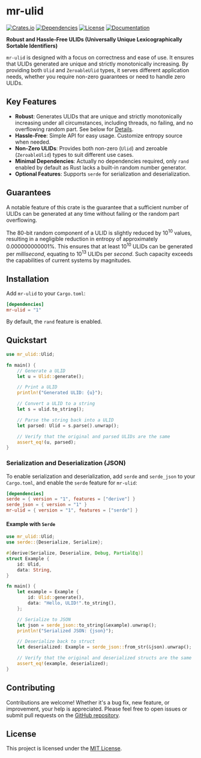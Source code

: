 # mr-ulid

[![Crates.io](https://img.shields.io/crates/v/mr-ulid)](https://crates.io/crates/mr-ulid)
[![Dependencies](https://deps.rs/repo/github/mrothNET/mr-ulid/status.svg)](https://deps.rs/repo/github/mrothNET/mr-ulid)
[![License](https://img.shields.io/crates/l/mr-ulid)](https://github.com/mrothNET/mr-ulid/blob/main/LICENSE)
[![Documentation](https://img.shields.io/docsrs/mr-ulid)](https://docs.rs/mr-ulid)

**Robust and Hassle-Free ULIDs (Universally Unique Lexicographically Sortable Identifiers)**

`mr-ulid` is designed with a focus on correctness and ease of use. It ensures that ULIDs generated are unique and strictly monotonically increasing.
By providing both `Ulid` and `ZeroableUlid` types, it serves different application needs, whether you require non-zero guarantees or need to handle zero ULIDs.

## Key Features

- **Robust**: Generates ULIDs that are unique and strictly monotonically increasing under all circumstances, including threads, no failing, and no overflowing random part. See below for [Details](#Guarantees).
- **Hassle-Free**: Simple API for easy usage. Customize entropy source when needed.
- **Non-Zero ULIDs**: Provides both non-zero (`Ulid`) and zeroable (`ZeroableUlid`) types to suit different use cases.
- **Minimal Dependencies**: Actually no dependencies required, only `rand` enabled by default as Rust lacks a built-in random number generator.
- **Optional Features**: Supports `serde` for serialization and deserialization.

## Guarantees

A notable feature of this crate is the guarantee that a sufficient number of ULIDs can be generated at any time without failing or the random part overflowing.

The 80-bit random component of a ULID is slightly reduced by 10<sup>10</sup> values, resulting in a negligible reduction in entropy of approximately 0.000000000001%. This ensures that at least 10<sup>10</sup> ULIDs can be generated per _millisecond_, equating to 10<sup>13</sup> ULIDs per _second_. Such capacity exceeds the capabilities of current systems by magnitudes.

## Installation

Add `mr-ulid` to your `Cargo.toml`:

```toml
[dependencies]
mr-ulid = "1"
```

By default, the `rand` feature is enabled.

## Quickstart

```rust
use mr_ulid::Ulid;

fn main() {
    // Generate a ULID
    let u = Ulid::generate();

    // Print a ULID
    println!("Generated ULID: {u}");

    // Convert a ULID to a string
    let s = ulid.to_string();

    // Parse the string back into a ULID
    let parsed: Ulid = s.parse().unwrap();

    // Verify that the original and parsed ULIDs are the same
    assert_eq!(u, parsed);
}
```

### Serialization and Deserialization (JSON)

To enable serialization and deserialization, add `serde` and `serde_json` to your `Cargo.toml`, and enable the `serde` feature for `mr-ulid`:

```toml
[dependencies]
serde = { version = "1", features = ["derive"] }
serde_json = { version = "1" }
mr-ulid = { version = "1", features = ["serde"] }
```

#### Example with `Serde`

```rust
use mr_ulid::Ulid;
use serde::{Deserialize, Serialize};

#[derive(Serialize, Deserialize, Debug, PartialEq)]
struct Example {
    id: Ulid,
    data: String,
}

fn main() {
    let example = Example {
        id: Ulid::generate(),
        data: "Hello, ULID!".to_string(),
    };

    // Serialize to JSON
    let json = serde_json::to_string(&example).unwrap();
    println!("Serialized JSON: {json}");

    // Deserialize back to struct
    let deserialized: Example = serde_json::from_str(&json).unwrap();

    // Verify that the original and deserialized structs are the same
    assert_eq!(example, deserialized);
}
```

## Contributing

Contributions are welcome! Whether it's a bug fix, new feature, or improvement, your help is appreciated. Please feel free to open issues or submit pull requests on the [GitHub repository](https://github.com/mrothNET/mr-ulid).

## License

This project is licensed under the [MIT License](https://github.com/mrothNET/mr-ulid/blob/main/LICENSE).

